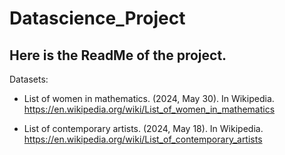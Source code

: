 # Datascience_Project
## Here is the ReadMe of the project.

Datasets:

- List of women in mathematics. (2024, May 30). In Wikipedia. https://en.wikipedia.org/wiki/List_of_women_in_mathematics

- List of contemporary artists. (2024, May 18). In Wikipedia. https://en.wikipedia.org/wiki/List_of_contemporary_artists
